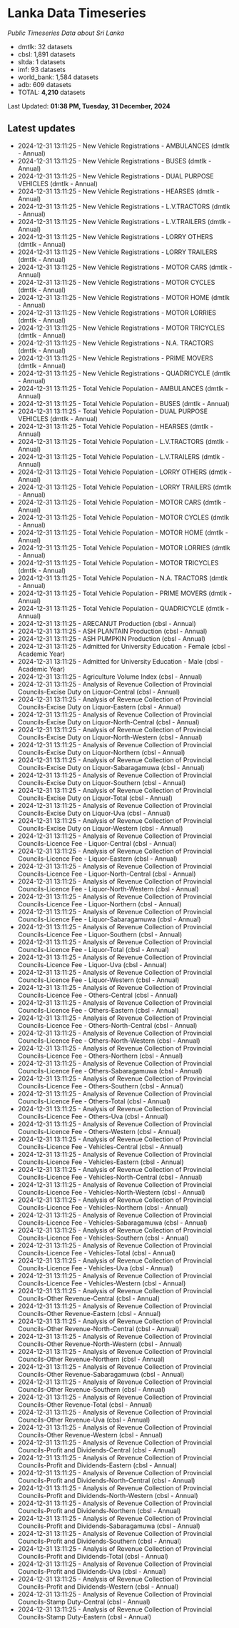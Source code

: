 # Lanka Data Timeseries
*Public Timeseries Data about Sri Lanka*

* dmtlk: 32 datasets
* cbsl: 1,891 datasets
* sltda: 1 datasets
* imf: 93 datasets
* world_bank: 1,584 datasets
* adb: 609 datasets
* TOTAL: **4,210** datasets

Last Updated: **01:38 PM, Tuesday, 31 December, 2024**

## Latest updates

* 2024-12-31 13:11:25 - New Vehicle Registrations - AMBULANCES (dmtlk - Annual)
* 2024-12-31 13:11:25 - New Vehicle Registrations - BUSES (dmtlk - Annual)
* 2024-12-31 13:11:25 - New Vehicle Registrations - DUAL PURPOSE VEHICLES (dmtlk - Annual)
* 2024-12-31 13:11:25 - New Vehicle Registrations - HEARSES (dmtlk - Annual)
* 2024-12-31 13:11:25 - New Vehicle Registrations - L.V.TRACTORS (dmtlk - Annual)
* 2024-12-31 13:11:25 - New Vehicle Registrations - L.V.TRAILERS (dmtlk - Annual)
* 2024-12-31 13:11:25 - New Vehicle Registrations - LORRY OTHERS (dmtlk - Annual)
* 2024-12-31 13:11:25 - New Vehicle Registrations - LORRY TRAILERS (dmtlk - Annual)
* 2024-12-31 13:11:25 - New Vehicle Registrations - MOTOR CARS (dmtlk - Annual)
* 2024-12-31 13:11:25 - New Vehicle Registrations - MOTOR CYCLES (dmtlk - Annual)
* 2024-12-31 13:11:25 - New Vehicle Registrations - MOTOR HOME (dmtlk - Annual)
* 2024-12-31 13:11:25 - New Vehicle Registrations - MOTOR LORRIES (dmtlk - Annual)
* 2024-12-31 13:11:25 - New Vehicle Registrations - MOTOR TRICYCLES (dmtlk - Annual)
* 2024-12-31 13:11:25 - New Vehicle Registrations - N.A. TRACTORS (dmtlk - Annual)
* 2024-12-31 13:11:25 - New Vehicle Registrations - PRIME MOVERS (dmtlk - Annual)
* 2024-12-31 13:11:25 - New Vehicle Registrations - QUADRICYCLE (dmtlk - Annual)
* 2024-12-31 13:11:25 - Total Vehicle Population - AMBULANCES (dmtlk - Annual)
* 2024-12-31 13:11:25 - Total Vehicle Population - BUSES (dmtlk - Annual)
* 2024-12-31 13:11:25 - Total Vehicle Population - DUAL PURPOSE VEHICLES (dmtlk - Annual)
* 2024-12-31 13:11:25 - Total Vehicle Population - HEARSES (dmtlk - Annual)
* 2024-12-31 13:11:25 - Total Vehicle Population - L.V.TRACTORS (dmtlk - Annual)
* 2024-12-31 13:11:25 - Total Vehicle Population - L.V.TRAILERS (dmtlk - Annual)
* 2024-12-31 13:11:25 - Total Vehicle Population - LORRY OTHERS (dmtlk - Annual)
* 2024-12-31 13:11:25 - Total Vehicle Population - LORRY TRAILERS (dmtlk - Annual)
* 2024-12-31 13:11:25 - Total Vehicle Population - MOTOR CARS (dmtlk - Annual)
* 2024-12-31 13:11:25 - Total Vehicle Population - MOTOR CYCLES (dmtlk - Annual)
* 2024-12-31 13:11:25 - Total Vehicle Population - MOTOR HOME (dmtlk - Annual)
* 2024-12-31 13:11:25 - Total Vehicle Population - MOTOR LORRIES (dmtlk - Annual)
* 2024-12-31 13:11:25 - Total Vehicle Population - MOTOR TRICYCLES (dmtlk - Annual)
* 2024-12-31 13:11:25 - Total Vehicle Population - N.A. TRACTORS (dmtlk - Annual)
* 2024-12-31 13:11:25 - Total Vehicle Population - PRIME MOVERS (dmtlk - Annual)
* 2024-12-31 13:11:25 - Total Vehicle Population - QUADRICYCLE (dmtlk - Annual)
* 2024-12-31 13:11:25 - ARECANUT Production (cbsl - Annual)
* 2024-12-31 13:11:25 - ASH PLANTAIN Production (cbsl - Annual)
* 2024-12-31 13:11:25 - ASH PUMPKIN Production (cbsl - Annual)
* 2024-12-31 13:11:25 - Admitted for University Education - Female (cbsl - Academic Year)
* 2024-12-31 13:11:25 - Admitted for University Education - Male (cbsl - Academic Year)
* 2024-12-31 13:11:25 - Agriculture Volume Index (cbsl - Annual)
* 2024-12-31 13:11:25 - Analysis of Revenue Collection of Provincial Councils-Excise Duty on Liquor-Central (cbsl - Annual)
* 2024-12-31 13:11:25 - Analysis of Revenue Collection of Provincial Councils-Excise Duty on Liquor-Eastern (cbsl - Annual)
* 2024-12-31 13:11:25 - Analysis of Revenue Collection of Provincial Councils-Excise Duty on Liquor-North-Central (cbsl - Annual)
* 2024-12-31 13:11:25 - Analysis of Revenue Collection of Provincial Councils-Excise Duty on Liquor-North-Western (cbsl - Annual)
* 2024-12-31 13:11:25 - Analysis of Revenue Collection of Provincial Councils-Excise Duty on Liquor-Northern (cbsl - Annual)
* 2024-12-31 13:11:25 - Analysis of Revenue Collection of Provincial Councils-Excise Duty on Liquor-Sabaragamuwa (cbsl - Annual)
* 2024-12-31 13:11:25 - Analysis of Revenue Collection of Provincial Councils-Excise Duty on Liquor-Southern (cbsl - Annual)
* 2024-12-31 13:11:25 - Analysis of Revenue Collection of Provincial Councils-Excise Duty on Liquor-Total (cbsl - Annual)
* 2024-12-31 13:11:25 - Analysis of Revenue Collection of Provincial Councils-Excise Duty on Liquor-Uva (cbsl - Annual)
* 2024-12-31 13:11:25 - Analysis of Revenue Collection of Provincial Councils-Excise Duty on Liquor-Western (cbsl - Annual)
* 2024-12-31 13:11:25 - Analysis of Revenue Collection of Provincial Councils-Licence Fee - Liquor-Central (cbsl - Annual)
* 2024-12-31 13:11:25 - Analysis of Revenue Collection of Provincial Councils-Licence Fee - Liquor-Eastern (cbsl - Annual)
* 2024-12-31 13:11:25 - Analysis of Revenue Collection of Provincial Councils-Licence Fee - Liquor-North-Central (cbsl - Annual)
* 2024-12-31 13:11:25 - Analysis of Revenue Collection of Provincial Councils-Licence Fee - Liquor-North-Western (cbsl - Annual)
* 2024-12-31 13:11:25 - Analysis of Revenue Collection of Provincial Councils-Licence Fee - Liquor-Northern (cbsl - Annual)
* 2024-12-31 13:11:25 - Analysis of Revenue Collection of Provincial Councils-Licence Fee - Liquor-Sabaragamuwa (cbsl - Annual)
* 2024-12-31 13:11:25 - Analysis of Revenue Collection of Provincial Councils-Licence Fee - Liquor-Southern (cbsl - Annual)
* 2024-12-31 13:11:25 - Analysis of Revenue Collection of Provincial Councils-Licence Fee - Liquor-Total (cbsl - Annual)
* 2024-12-31 13:11:25 - Analysis of Revenue Collection of Provincial Councils-Licence Fee - Liquor-Uva (cbsl - Annual)
* 2024-12-31 13:11:25 - Analysis of Revenue Collection of Provincial Councils-Licence Fee - Liquor-Western (cbsl - Annual)
* 2024-12-31 13:11:25 - Analysis of Revenue Collection of Provincial Councils-Licence Fee - Others-Central (cbsl - Annual)
* 2024-12-31 13:11:25 - Analysis of Revenue Collection of Provincial Councils-Licence Fee - Others-Eastern (cbsl - Annual)
* 2024-12-31 13:11:25 - Analysis of Revenue Collection of Provincial Councils-Licence Fee - Others-North-Central (cbsl - Annual)
* 2024-12-31 13:11:25 - Analysis of Revenue Collection of Provincial Councils-Licence Fee - Others-North-Western (cbsl - Annual)
* 2024-12-31 13:11:25 - Analysis of Revenue Collection of Provincial Councils-Licence Fee - Others-Northern (cbsl - Annual)
* 2024-12-31 13:11:25 - Analysis of Revenue Collection of Provincial Councils-Licence Fee - Others-Sabaragamuwa (cbsl - Annual)
* 2024-12-31 13:11:25 - Analysis of Revenue Collection of Provincial Councils-Licence Fee - Others-Southern (cbsl - Annual)
* 2024-12-31 13:11:25 - Analysis of Revenue Collection of Provincial Councils-Licence Fee - Others-Total (cbsl - Annual)
* 2024-12-31 13:11:25 - Analysis of Revenue Collection of Provincial Councils-Licence Fee - Others-Uva (cbsl - Annual)
* 2024-12-31 13:11:25 - Analysis of Revenue Collection of Provincial Councils-Licence Fee - Others-Western (cbsl - Annual)
* 2024-12-31 13:11:25 - Analysis of Revenue Collection of Provincial Councils-Licence Fee - Vehicles-Central (cbsl - Annual)
* 2024-12-31 13:11:25 - Analysis of Revenue Collection of Provincial Councils-Licence Fee - Vehicles-Eastern (cbsl - Annual)
* 2024-12-31 13:11:25 - Analysis of Revenue Collection of Provincial Councils-Licence Fee - Vehicles-North-Central (cbsl - Annual)
* 2024-12-31 13:11:25 - Analysis of Revenue Collection of Provincial Councils-Licence Fee - Vehicles-North-Western (cbsl - Annual)
* 2024-12-31 13:11:25 - Analysis of Revenue Collection of Provincial Councils-Licence Fee - Vehicles-Northern (cbsl - Annual)
* 2024-12-31 13:11:25 - Analysis of Revenue Collection of Provincial Councils-Licence Fee - Vehicles-Sabaragamuwa (cbsl - Annual)
* 2024-12-31 13:11:25 - Analysis of Revenue Collection of Provincial Councils-Licence Fee - Vehicles-Southern (cbsl - Annual)
* 2024-12-31 13:11:25 - Analysis of Revenue Collection of Provincial Councils-Licence Fee - Vehicles-Total (cbsl - Annual)
* 2024-12-31 13:11:25 - Analysis of Revenue Collection of Provincial Councils-Licence Fee - Vehicles-Uva (cbsl - Annual)
* 2024-12-31 13:11:25 - Analysis of Revenue Collection of Provincial Councils-Licence Fee - Vehicles-Western (cbsl - Annual)
* 2024-12-31 13:11:25 - Analysis of Revenue Collection of Provincial Councils-Other Revenue-Central (cbsl - Annual)
* 2024-12-31 13:11:25 - Analysis of Revenue Collection of Provincial Councils-Other Revenue-Eastern (cbsl - Annual)
* 2024-12-31 13:11:25 - Analysis of Revenue Collection of Provincial Councils-Other Revenue-North-Central (cbsl - Annual)
* 2024-12-31 13:11:25 - Analysis of Revenue Collection of Provincial Councils-Other Revenue-North-Western (cbsl - Annual)
* 2024-12-31 13:11:25 - Analysis of Revenue Collection of Provincial Councils-Other Revenue-Northern (cbsl - Annual)
* 2024-12-31 13:11:25 - Analysis of Revenue Collection of Provincial Councils-Other Revenue-Sabaragamuwa (cbsl - Annual)
* 2024-12-31 13:11:25 - Analysis of Revenue Collection of Provincial Councils-Other Revenue-Southern (cbsl - Annual)
* 2024-12-31 13:11:25 - Analysis of Revenue Collection of Provincial Councils-Other Revenue-Total (cbsl - Annual)
* 2024-12-31 13:11:25 - Analysis of Revenue Collection of Provincial Councils-Other Revenue-Uva (cbsl - Annual)
* 2024-12-31 13:11:25 - Analysis of Revenue Collection of Provincial Councils-Other Revenue-Western (cbsl - Annual)
* 2024-12-31 13:11:25 - Analysis of Revenue Collection of Provincial Councils-Profit and Dividends-Central (cbsl - Annual)
* 2024-12-31 13:11:25 - Analysis of Revenue Collection of Provincial Councils-Profit and Dividends-Eastern (cbsl - Annual)
* 2024-12-31 13:11:25 - Analysis of Revenue Collection of Provincial Councils-Profit and Dividends-North-Central (cbsl - Annual)
* 2024-12-31 13:11:25 - Analysis of Revenue Collection of Provincial Councils-Profit and Dividends-North-Western (cbsl - Annual)
* 2024-12-31 13:11:25 - Analysis of Revenue Collection of Provincial Councils-Profit and Dividends-Northern (cbsl - Annual)
* 2024-12-31 13:11:25 - Analysis of Revenue Collection of Provincial Councils-Profit and Dividends-Sabaragamuwa (cbsl - Annual)
* 2024-12-31 13:11:25 - Analysis of Revenue Collection of Provincial Councils-Profit and Dividends-Southern (cbsl - Annual)
* 2024-12-31 13:11:25 - Analysis of Revenue Collection of Provincial Councils-Profit and Dividends-Total (cbsl - Annual)
* 2024-12-31 13:11:25 - Analysis of Revenue Collection of Provincial Councils-Profit and Dividends-Uva (cbsl - Annual)
* 2024-12-31 13:11:25 - Analysis of Revenue Collection of Provincial Councils-Profit and Dividends-Western (cbsl - Annual)
* 2024-12-31 13:11:25 - Analysis of Revenue Collection of Provincial Councils-Stamp Duty-Central (cbsl - Annual)
* 2024-12-31 13:11:25 - Analysis of Revenue Collection of Provincial Councils-Stamp Duty-Eastern (cbsl - Annual)